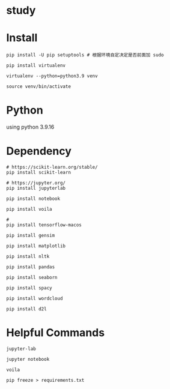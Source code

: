 # study

# Install

```
pip install -U pip setuptools # 根据环境自定决定是否前面加 sudo

pip install virtualenv

virtualenv --python=python3.9 venv

source venv/bin/activate
```

# Python

using python  3.9.16

# Dependency

```
# https://scikit-learn.org/stable/
pip install scikit-learn

# https://jupyter.org/
pip install jupyterlab

pip install notebook

pip install voila

#
pip install tensorflow-macos

pip install gensim

pip install matplotlib

pip install nltk

pip install pandas

pip install seaborn

pip install spacy

pip install wordcloud

pip install d2l

```


# Helpful Commands
```
jupyter-lab

jupyter notebook

voila

pip freeze > requirements.txt
```